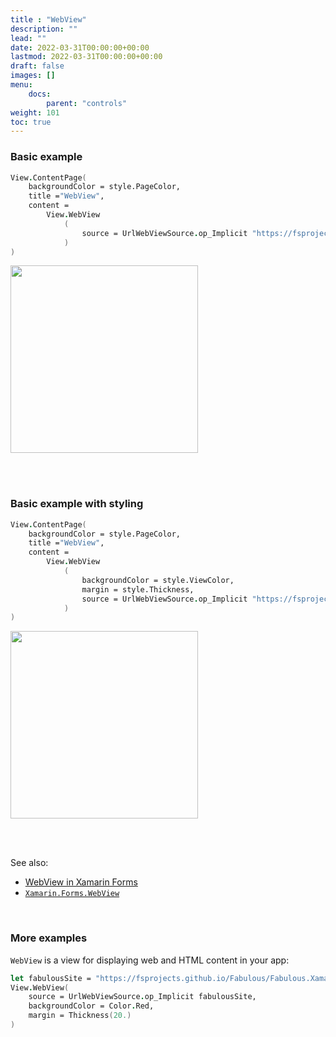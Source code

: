 ```yaml
---
title : "WebView"
description: ""
lead: ""
date: 2022-03-31T00:00:00+00:00
lastmod: 2022-03-31T00:00:00+00:00
draft: false
images: []
menu:
    docs:
        parent: "controls"
weight: 101
toc: true
---
```


### Basic example


```fs 
View.ContentPage(                    
    backgroundColor = style.PageColor,
    title ="WebView",                         
    content = 
        View.WebView
            (                        
                source = UrlWebViewSource.op_Implicit "https://fsprojects.github.io/Fabulous/Fabulous.XamarinForms/"
            )
)
```

<img src="images/view/WebView-adr-basic.png" width="300">

<br /> <br /> 

### Basic example with styling

```fs 
View.ContentPage(                    
    backgroundColor = style.PageColor,
    title ="WebView",                         
    content = 
        View.WebView
            (
                backgroundColor = style.ViewColor,
                margin = style.Thickness,                                
                source = UrlWebViewSource.op_Implicit "https://fsprojects.github.io/Fabulous/Fabulous.XamarinForms/"
            )
)
```


<img src="images/view/WebView-adr-styled.png" width="300">

<br /> <br /> 

See also:

* [WebView in Xamarin Forms](https://docs.microsoft.com/en-us/xamarin/xamarin-forms/user-interface/WebView)
* [`Xamarin.Forms.WebView`](https://docs.microsoft.com/en-us/dotnet/api/Xamarin.Forms.WebView)

<br /> 

### More examples

`WebView` is a view for displaying web and HTML content in your app:

```fs 
let fabulousSite = "https://fsprojects.github.io/Fabulous/Fabulous.XamarinForms/"
View.WebView( 
    source = UrlWebViewSource.op_Implicit fabulousSite, 
    backgroundColor = Color.Red,
    margin = Thickness(20.)
)
```